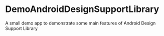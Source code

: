 # DemoAndroidDesignSupportLibrary
A small demo app to demonstrate some main features of Android Design Support Library
